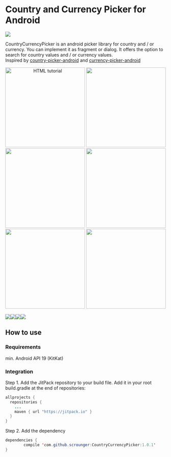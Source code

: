 

# Country and Currency Picker for Android

 [![](https://img.shields.io/badge/paypal-donate-yellow.svg)](https://www.paypal.com/de/cgi-bin/webscr?cmd=_flow&SESSION=vfCLofSSbAU08KR-bMwVH5WSVwk9UICGuNJ45B0OEdO01OZQ9n7YkHltGOe&dispatch=5885d80a13c0db1f8e263663d3faee8d795bb2096d7a7643a72ab88842aa1f54&rapidsState=Donation__DonationFlow___StateDonationBilling&rapidsStateSignature=048cfdb0bf67100c270029a5bd3a966a3006f889)

CountryCurrencyPicker is an android picker library for country and / or currency. You can implement it as fragment or dialog. It offers the option to search for country values and / or currency values.
<br />Inspired by [country-picker-android](https://github.com/mukeshsolanki/country-picker-android) and [currency-picker-android](https://github.com/midorikocak/currency-picker-android)


<p align="center">
  <img src="/Screenshots/country.png" width="250" alt="HTML tutorial"/>
  <img src="/Screenshots/Country%26Currency.png" width="250"/>
  <img src="/Screenshots/Currency.png" width="250"/>
  <img src="/Screenshots/Currency%26Country.png" width="250"/>
  <img src="/Screenshots/dialog.png" width="250"/>
  <img src="/Screenshots/search.png" width="250"/>
</p>

![](https://raw.githubusercontent.com/Scrounger/CountryCurrencyPicker/master/Screenshots/Country.png)![](https://raw.githubusercontent.com/Scrounger/CountryCurrencyPicker/master/Screenshots/Country%26Currency.png)![](https://raw.githubusercontent.com/Scrounger/CountryCurrencyPicker/master/Screenshots/Currency.png)![](https://raw.githubusercontent.com/Scrounger/CountryCurrencyPicker/master/Screenshots/Currency%26Country.png)

## How to use

### Requirements
min. Android API 19 (KitKat)

### Integration

Step 1\. Add the JitPack repository to your build file. Add it in your root build.gradle at the end of repositories:

```java
allprojects {
  repositories {
    ...
    maven { url "https://jitpack.io" }
  }
}
```

Step 2\. Add the dependency

```java
dependencies {
        compile 'com.github.scrounger:CountryCurrencyPicker:1.0.1'
}
```

